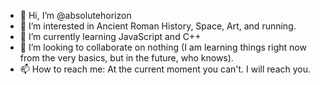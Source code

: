 - 👋 Hi, I’m @absolutehorizon
- 👀 I’m interested in Ancient Roman History, Space, Art, and running.
- 🌱 I’m currently learning JavaScript and C++
- 💞️ I’m looking to collaborate on nothing (I am learning things right now from the very basics, but in the future, who knows).
- 📫 How to reach me: At the current moment you can't. I will reach you.

<!---
absolutehorizon/absolutehorizon is a ✨ special ✨ repository because its `README.md` (this file) appears on your GitHub profile.
You can click the Preview link to take a look at your changes.
--->
